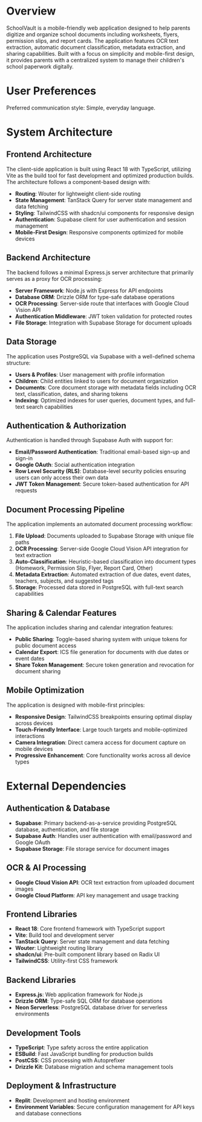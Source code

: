 # Overview

SchoolVault is a mobile-friendly web application designed to help parents digitize and organize school documents including worksheets, flyers, permission slips, and report cards. The application features OCR text extraction, automatic document classification, metadata extraction, and sharing capabilities. Built with a focus on simplicity and mobile-first design, it provides parents with a centralized system to manage their children's school paperwork digitally.

# User Preferences

Preferred communication style: Simple, everyday language.

# System Architecture

## Frontend Architecture
The client-side application is built using React 18 with TypeScript, utilizing Vite as the build tool for fast development and optimized production builds. The architecture follows a component-based design with:

- **Routing**: Wouter for lightweight client-side routing
- **State Management**: TanStack Query for server state management and data fetching
- **Styling**: TailwindCSS with shadcn/ui components for responsive design
- **Authentication**: Supabase client for user authentication and session management
- **Mobile-First Design**: Responsive components optimized for mobile devices

## Backend Architecture
The backend follows a minimal Express.js server architecture that primarily serves as a proxy for OCR processing:

- **Server Framework**: Node.js with Express for API endpoints
- **Database ORM**: Drizzle ORM for type-safe database operations
- **OCR Processing**: Server-side route that interfaces with Google Cloud Vision API
- **Authentication Middleware**: JWT token validation for protected routes
- **File Storage**: Integration with Supabase Storage for document uploads

## Data Storage
The application uses PostgreSQL via Supabase with a well-defined schema structure:

- **Users & Profiles**: User management with profile information
- **Children**: Child entities linked to users for document organization
- **Documents**: Core document storage with metadata fields including OCR text, classification, dates, and sharing tokens
- **Indexing**: Optimized indexes for user queries, document types, and full-text search capabilities

## Authentication & Authorization
Authentication is handled through Supabase Auth with support for:

- **Email/Password Authentication**: Traditional email-based sign-up and sign-in
- **Google OAuth**: Social authentication integration
- **Row Level Security (RLS)**: Database-level security policies ensuring users can only access their own data
- **JWT Token Management**: Secure token-based authentication for API requests

## Document Processing Pipeline
The application implements an automated document processing workflow:

1. **File Upload**: Documents uploaded to Supabase Storage with unique file paths
2. **OCR Processing**: Server-side Google Cloud Vision API integration for text extraction
3. **Auto-Classification**: Heuristic-based classification into document types (Homework, Permission Slip, Flyer, Report Card, Other)
4. **Metadata Extraction**: Automated extraction of due dates, event dates, teachers, subjects, and suggested tags
5. **Storage**: Processed data stored in PostgreSQL with full-text search capabilities

## Sharing & Calendar Features
The application includes sharing and calendar integration features:

- **Public Sharing**: Toggle-based sharing system with unique tokens for public document access
- **Calendar Export**: ICS file generation for documents with due dates or event dates
- **Share Token Management**: Secure token generation and revocation for document sharing

## Mobile Optimization
The application is designed with mobile-first principles:

- **Responsive Design**: TailwindCSS breakpoints ensuring optimal display across devices
- **Touch-Friendly Interface**: Large touch targets and mobile-optimized interactions
- **Camera Integration**: Direct camera access for document capture on mobile devices
- **Progressive Enhancement**: Core functionality works across all device types

# External Dependencies

## Authentication & Database
- **Supabase**: Primary backend-as-a-service providing PostgreSQL database, authentication, and file storage
- **Supabase Auth**: Handles user authentication with email/password and Google OAuth
- **Supabase Storage**: File storage service for document images

## OCR & AI Processing
- **Google Cloud Vision API**: OCR text extraction from uploaded document images
- **Google Cloud Platform**: API key management and usage tracking

## Frontend Libraries
- **React 18**: Core frontend framework with TypeScript support
- **Vite**: Build tool and development server
- **TanStack Query**: Server state management and data fetching
- **Wouter**: Lightweight routing library
- **shadcn/ui**: Pre-built component library based on Radix UI
- **TailwindCSS**: Utility-first CSS framework

## Backend Libraries
- **Express.js**: Web application framework for Node.js
- **Drizzle ORM**: Type-safe SQL ORM for database operations
- **Neon Serverless**: PostgreSQL database driver for serverless environments

## Development Tools
- **TypeScript**: Type safety across the entire application
- **ESBuild**: Fast JavaScript bundling for production builds
- **PostCSS**: CSS processing with Autoprefixer
- **Drizzle Kit**: Database migration and schema management tools

## Deployment & Infrastructure
- **Replit**: Development and hosting environment
- **Environment Variables**: Secure configuration management for API keys and database connections